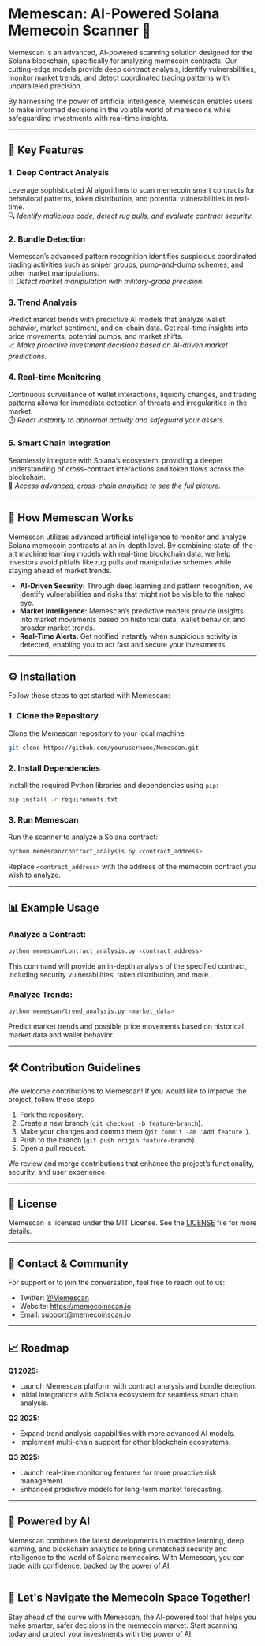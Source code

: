 # Memescan: AI-Powered Solana Memecoin Scanner 🚀

Memescan is an advanced, AI-powered scanning solution designed for the Solana blockchain, specifically for analyzing memecoin contracts. Our cutting-edge models provide deep contract analysis, identify vulnerabilities, monitor market trends, and detect coordinated trading patterns with unparalleled precision. 

By harnessing the power of artificial intelligence, Memescan enables users to make informed decisions in the volatile world of memecoins while safeguarding investments with real-time insights.

---

## 🌟 Key Features

### **1. Deep Contract Analysis**
Leverage sophisticated AI algorithms to scan memecoin smart contracts for behavioral patterns, token distribution, and potential vulnerabilities in real-time.  
🔍 _Identify malicious code, detect rug pulls, and evaluate contract security._

### **2. Bundle Detection**
Memescan’s advanced pattern recognition identifies suspicious coordinated trading activities such as sniper groups, pump-and-dump schemes, and other market manipulations.  
💥 _Detect market manipulation with military-grade precision._

### **3. Trend Analysis**
Predict market trends with predictive AI models that analyze wallet behavior, market sentiment, and on-chain data. Get real-time insights into price movements, potential pumps, and market shifts.  
📈 _Make proactive investment decisions based on AI-driven market predictions._

### **4. Real-time Monitoring**
Continuous surveillance of wallet interactions, liquidity changes, and trading patterns allows for immediate detection of threats and irregularities in the market.  
⏱️ _React instantly to abnormal activity and safeguard your assets._

### **5. Smart Chain Integration**
Seamlessly integrate with Solana’s ecosystem, providing a deeper understanding of cross-contract interactions and token flows across the blockchain.  
🔗 _Access advanced, cross-chain analytics to see the full picture._

---

## 🚀 How Memescan Works

Memescan utilizes advanced artificial intelligence to monitor and analyze Solana memecoin contracts at an in-depth level. By combining state-of-the-art machine learning models with real-time blockchain data, we help investors avoid pitfalls like rug pulls and manipulative schemes while staying ahead of market trends.

- **AI-Driven Security:** Through deep learning and pattern recognition, we identify vulnerabilities and risks that might not be visible to the naked eye.
- **Market Intelligence:** Memescan’s predictive models provide insights into market movements based on historical data, wallet behavior, and broader market trends.
- **Real-Time Alerts:** Get notified instantly when suspicious activity is detected, enabling you to act fast and secure your investments.

---

## ⚙️ Installation

Follow these steps to get started with Memescan:

### 1. Clone the Repository

Clone the Memescan repository to your local machine:

```bash
git clone https://github.com/yourusername/Memescan.git
```

### 2. Install Dependencies

Install the required Python libraries and dependencies using `pip`:

```bash
pip install -r requirements.txt
```

### 3. Run Memescan

Run the scanner to analyze a Solana contract:

```bash
python memescan/contract_analysis.py <contract_address>
```

Replace `<contract_address>` with the address of the memecoin contract you wish to analyze.

---

## 📊 Example Usage

### **Analyze a Contract:**

```bash
python memescan/contract_analysis.py <contract_address>
```

This command will provide an in-depth analysis of the specified contract, including security vulnerabilities, token distribution, and more.

### **Analyze Trends:**

```bash
python memescan/trend_analysis.py <market_data>
```

Predict market trends and possible price movements based on historical market data and wallet behavior.

---

## 🛠️ Contribution Guidelines

We welcome contributions to Memescan! If you would like to improve the project, follow these steps:

1. Fork the repository.
2. Create a new branch (`git checkout -b feature-branch`).
3. Make your changes and commit them (`git commit -am 'Add feature'`).
4. Push to the branch (`git push origin feature-branch`).
5. Open a pull request.

We review and merge contributions that enhance the project’s functionality, security, and user experience.

---

## 📜 License

Memescan is licensed under the MIT License. See the [LICENSE](LICENSE) file for more details.

---

## 💬 Contact & Community

For support or to join the conversation, feel free to reach out to us:

- Twitter: [@Memescan](https://twitter.com/Memescan)
- Website: https://memecoinscan.io
- Email: support@memecoinscan.io

---

## 📈 Roadmap

**Q1 2025:**  
- Launch Memescan platform with contract analysis and bundle detection.  
- Initial integrations with Solana ecosystem for seamless smart chain analysis.

**Q2 2025:**  
- Expand trend analysis capabilities with more advanced AI models.  
- Implement multi-chain support for other blockchain ecosystems.

**Q3 2025:**  
- Launch real-time monitoring features for more proactive risk management.  
- Enhanced predictive models for long-term market forecasting.

---

## 🤖 Powered by AI

Memescan combines the latest developments in machine learning, deep learning, and blockchain analytics to bring unmatched security and intelligence to the world of Solana memecoins. With Memescan, you can trade with confidence, backed by the power of AI.

---

## 🚀 Let's Navigate the Memecoin Space Together!

Stay ahead of the curve with Memescan, the AI-powered tool that helps you make smarter, safer decisions in the memecoin market. Start scanning today and protect your investments with the power of AI.  
```
